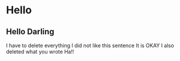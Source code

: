 # Hello
## Hello Darling

I  have to delete everything
I did not like this sentence
It is OKAY
I also deleted what you wrote
Ha!!
